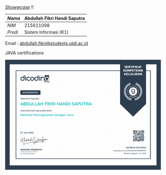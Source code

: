 [_Showwcase_](https://fikrihandy.showwcase.com) !!

| *Nama*  | Abdullah Fikri Handi Saputra |
|---------|------------------------------|
| *NIM*   | 215611098                    |
| *Prodi* | Sistem Informasi (K1)        |

Email : [abdullah.fikri@students.utdi.ac.id](mailto:abdullah.fikri@students.utdi.ac.id)

JAVA certifications

![The San Juan Mountains are beautiful!](/certificate/dicoding/sertifikat_course_60_2077083_070622162416-2_pages-to-jpg-0001.jpg "Page 1")